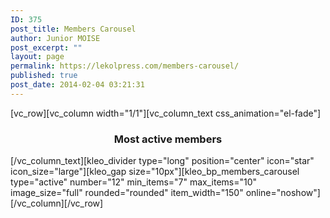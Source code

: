 ```yaml
---
ID: 375
post_title: Members Carousel
author: Junior MOISE
post_excerpt: ""
layout: page
permalink: https://lekolpress.com/members-carousel/
published: true
post_date: 2014-02-04 03:21:31
---
```

[vc_row][vc_column width="1/1"][vc_column_text css_animation="el-fade"]
<h3 style="text-align: center;">Most active members</h3>
[/vc_column_text][kleo_divider type="long" position="center" icon="star" icon_size="large"][kleo_gap size="10px"][kleo_bp_members_carousel type="active" number="12" min_items="7" max_items="10" image_size="full" rounded="rounded" item_width="150" online="noshow"][/vc_column][/vc_row]